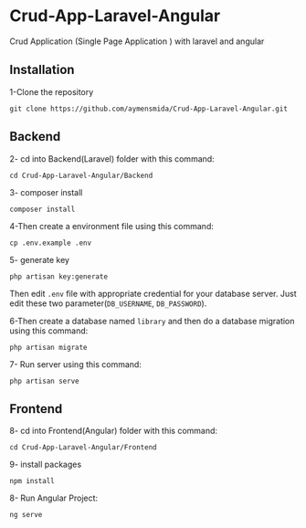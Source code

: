 # Crud-App-Laravel-Angular
Crud Application (Single Page Application ) with laravel and angular

## Installation

1-Clone the repository
```
git clone https://github.com/aymensmida/Crud-App-Laravel-Angular.git
```
Backend
---------------
2- cd into Backend(Laravel) folder with this command:
```
cd Crud-App-Laravel-Angular/Backend
```

3- composer install
```
composer install
```

4-Then create a environment file using this command:
```
cp .env.example .env
```

5- generate key
```
php artisan key:generate
``` 

Then edit `.env` file with appropriate credential for your database server. Just edit these two parameter(`DB_USERNAME`, `DB_PASSWORD`).

6-Then create a database named `library` and then do a database migration using this command:
```
php artisan migrate
```
7- Run server using this command:
```
php artisan serve
```





Frontend
---------------
8- cd into Frontend(Angular) folder with this command:
```
cd Crud-App-Laravel-Angular/Frontend
```
9- install packages
```
npm install
``` 
8- Run Angular Project:
```
ng serve
```